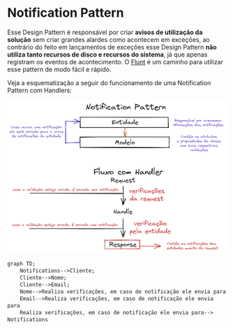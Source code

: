 # Notification Pattern

Esse Design Pattern é responsável por criar **avisos de utilização da solução** sem criar grandes alardes como acontecem em exceções, ao contrário do feito em lançamentos de exceções esse Design Pattern **não utiliza tanto recursos de disco e recursos do sistema**, já que apenas registram os eventos de acontecimento. O [Flunt](https://github.com/andrebaltieri/flunt) é um caminho para utilizar esse pattern de modo fácil e rápido.

Veja a esquematização a seguir do funcionamento de uma Notification Pattern com Handlers:

![Imagem](schema.png)


```mermaid
graph TD;
    Notifications-->Cliente;
    Cliente-->Nome;
    Cliente-->Email;
    Nome-->Realiza verificações, em caso de notificação ele envia para
    Email-->Realiza verificações, em caso de notificação ele envia para
    Realiza verificações, em caso de notificação ele envia para--> Notifications
```